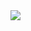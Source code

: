 <a href="https://github.com/alcidesbsilvaneto">
  <img align="center" src="https://github-readme-stats.vercel.app/api?username=alcidesbsilvaneto&show_icons=true&theme=dracula&count_private=true" />
</a>
